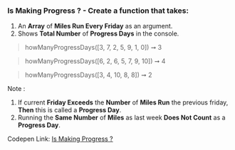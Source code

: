 ### Is Making Progress ? - Create a function that takes: 

1. An **Array** of **Miles Run Every Friday** as an argument. 
1. Shows **Total Number** of **Progress Days** in the console.

> howManyProgressDays([3, 7, 2, 5, 9, 1, 0]) ➞ 3 

> howManyProgressDays([6, 2, 6, 5, 7, 9, 10]) ➞ 4

> howManyProgressDays([3, 4, 10, 8, 8]) ➞ 2

Note :
1. If current **Friday Exceeds** the **Number** of **Miles Run** the previous friday, **Then** this is called a **Progress Day**.
1. Running the **Same Number** of **Miles** as last week **Does Not Count** as a **Progress Day**.

Codepen Link: [Is Making Progress ?](https://codepen.io/naveencoder/pen/GRgxPvo?editors=0012)